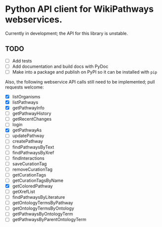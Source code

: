 # Python API client for WikiPathways webservices.

Currently in development; the API for this library is unstable.

## TODO
- [ ] Add tests
- [ ] Add documentation and build docs with PyDoc
- [ ] Make into a package and publish on PyPI so it can be installed with ```pip```

Also, the following webservice API calls still need to be implemented; pull requests welcome:
- [x] listOrganisms
- [x] listPathways
- [x] getPathwayInfo
- [ ] getPathwayHistory
- [ ] getRecentChanges
- [ ] login
- [x] getPathwayAs
- [ ] updatePathway
- [ ] createPathway
- [ ] findPathwaysByText
- [ ] findPathwaysByXref
- [ ] findInteractions
- [ ] saveCurationTag
- [ ] removeCurationTag
- [ ] getCurationTags
- [ ] getCurationTagsByName
- [x] getColoredPathway
- [ ] getXrefList
- [ ] findPathwaysByLiterature
- [ ] getOntologyTermsByPathway
- [ ] getOntologyTermsByOntology
- [ ] getPathwaysByOntologyTerm
- [ ] getPathwaysByParentOntologyTerm
